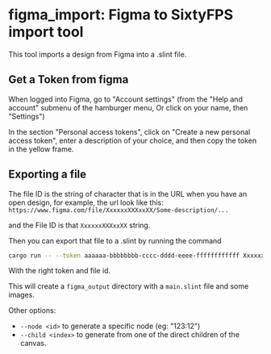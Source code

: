 # figma_import: Figma to SixtyFPS import tool

This tool imports a design from Figma into a .slint file.

## Get a Token from figma

When logged into Figma, go to "Account settings"
(from the "Help and account" submenu of the hamburger menu, Or click on your name, then "Settings")

In the section "Personal access tokens", click on "Create a new personal access token",
enter a description of your choice, and then copy the token in the yellow frame.

## Exporting a file

The file ID is the string of character that is in the URL when you have an open design, for example, the url look like this:
`https://www.figma.com/file/XxxxxxXXXxxXX/Some-description/...`

and the File ID is that `XxxxxxXXXxxXX` string.

Then you can export that file to a .slint by running the command

```sh
cargo run -- --token aaaaaa-bbbbbbbb-cccc-dddd-eeee-ffffffffffff XxxxxxXXXxxXX
```

With the right token and file id.

This will create a `figma_output` directory with a `main.slint` file and some images.

Other options:
* `--node <id>` to generate a specific node (eg: "123:12")
* `--child <index>` to generate from one of the direct children of the canvas.
